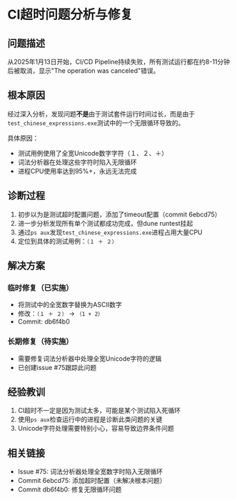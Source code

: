 # CI超时问题分析与修复

## 问题描述

从2025年1月13日开始，CI/CD Pipeline持续失败，所有测试运行都在约8-11分钟后被取消，显示"The operation was canceled"错误。

## 根本原因

经过深入分析，发现问题**不是**由于测试套件运行时间过长，而是由于`test_chinese_expressions.exe`测试中的一个无限循环导致的。

具体原因：
- 测试用例使用了全宽Unicode数字字符（１、２、＋）
- 词法分析器在处理这些字符时陷入无限循环
- 进程CPU使用率达到95%+，永远无法完成

## 诊断过程

1. 初步以为是测试超时配置问题，添加了timeout配置（commit 6ebcd75）
2. 进一步分析发现所有单个测试都成功完成，但dune runtest挂起
3. 通过`ps aux`发现`test_chinese_expressions.exe`进程占用大量CPU
4. 定位到具体的测试用例：`（１ ＋ ２）`

## 解决方案

### 临时修复（已实施）
- 将测试中的全宽数字替换为ASCII数字
- 修改：`（１ ＋ ２）` → `（1 + 2）`
- Commit: db6f4b0

### 长期修复（待实施）
- 需要修复词法分析器中处理全宽Unicode字符的逻辑
- 已创建issue #75跟踪此问题

## 经验教训

1. CI超时不一定是因为测试太多，可能是某个测试陷入死循环
2. 使用`ps aux`检查运行中的进程是诊断此类问题的关键
3. Unicode字符处理需要特别小心，容易导致边界条件问题

## 相关链接

- Issue #75: 词法分析器处理全宽数字时陷入无限循环
- Commit 6ebcd75: 添加超时配置（未解决根本问题）
- Commit db6f4b0: 修复无限循环问题